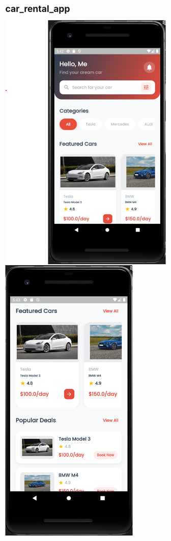 # car_rental_app

![alt text](https://github.com/duongtranquan/car_rental_app/blob/main/Screenshot_HomeScreen1.png?raw=true)
![alt text](https://github.com/duongtranquan/car_rental_app/blob/main/Screenshot_HomeScreen2.png?raw=true)